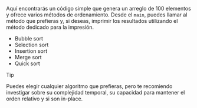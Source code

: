 Aquí encontrarás un código simple que genera un arreglo de 100 elementos y ofrece varios métodos de ordenamiento. Desde el `main`, puedes llamar al método que prefieras y, si deseas, imprimir los resultados utilizando el método dedicado para la impresión.

* Bubble sort
* Selection sort
* Insertion sort
* Merge sort
* Quick sort

>[!TIP]
>Puedes elegir cualquier algoritmo que prefieras, pero te recomiendo investigar sobre su complejidad temporal, su capacidad para mantener el orden relativo y si son in-place.
